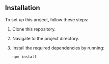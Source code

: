 ## Installation

To set up this project, follow these steps:

1. Clone this repository.
2. Navigate to the project directory.
3. Install the required dependencies by running:

   ```bash
   npm install
